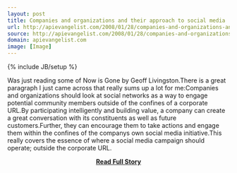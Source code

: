 ```yaml
---
layout: post
title: Companies and organizations and their approach to social media
url: http://apievangelist.com/2008/01/28/companies-and-organizations-and-their-approach-to-social-media/
source: http://apievangelist.com/2008/01/28/companies-and-organizations-and-their-approach-to-social-media/
domain: apievangelist.com
image: [Image]
---
```

{% include JB/setup %}<p>Was just reading some of Now is Gone by Geoff Livingston.There is a great paragraph I just came across that really sums up a lot for me:Companies and organizations should look at social networks as a way to engage potential community members outside of the confines of a corporate URL.By participating intelligently and building value, a company can create a great conversation with its constituents as well as future customers.Further, they can encourage them to take actions and engage them within the confines of the companys own social media initiative.This really covers the essence of where a social media campaign should operate; outside the corporate URL.</p>
<center><p><a href="http://apievangelist.com/2008/01/28/companies-and-organizations-and-their-approach-to-social-media/" style='padding:25px; font-sze:18px; font-weight: bold;'>Read Full Story</a></p></center>
